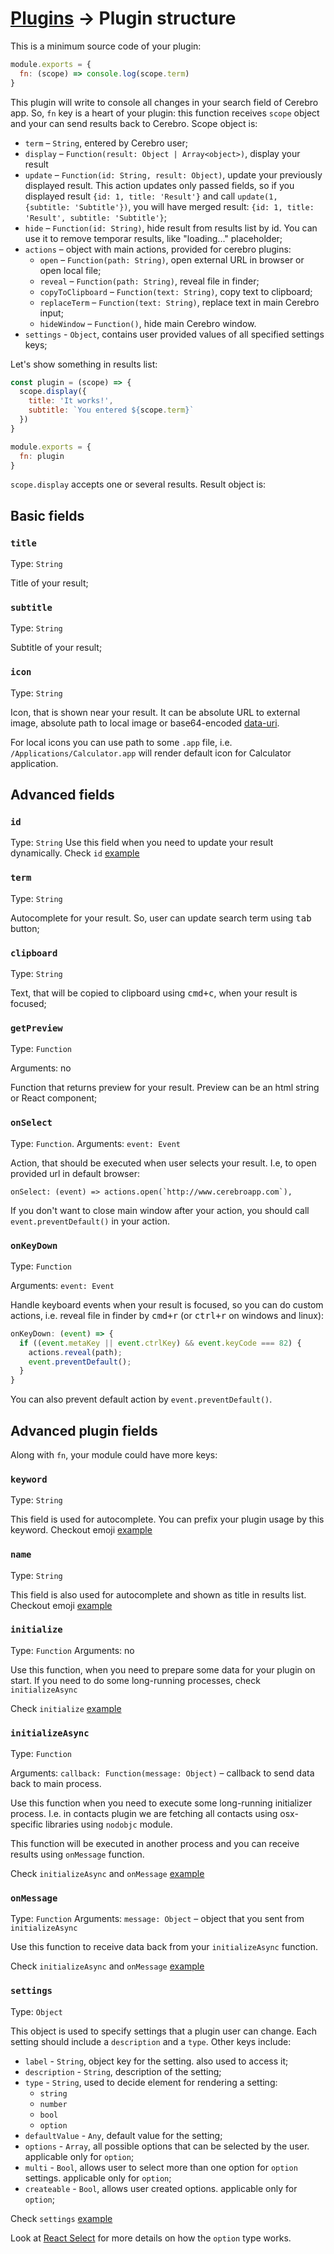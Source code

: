 # <a href="../plugins.md">Plugins</a> → Plugin structure

This is a minimum source code of your plugin:

```js
module.exports = {
  fn: (scope) => console.log(scope.term)
}
```

This plugin will write to console all changes in your search field of Cerebro app. So, `fn` key is a heart of your plugin: this function receives `scope` object and your can send results back to Cerebro. Scope object is:

* `term` – `String`, entered by Cerebro user;
* `display` – `Function(result: Object | Array<object>)`, display your result
* `update` – `Function(id: String, result: Object)`, update your previously displayed result. This action updates only passed fields, so if you displayed result `{id: 1, title: 'Result'}` and call `update(1, {subtitle: 'Subtitle'})`, you will have merged result: `{id: 1, title: 'Result', subtitle: 'Subtitle'}`;
* `hide` – `Function(id: String)`, hide result from results list by id. You can use it to remove temporar results, like "loading..." placeholder;
* `actions` – object with main actions, provided for cerebro plugins:
  * `open` – `Function(path: String)`, open external URL in browser or open local file;
  * `reveal` – `Function(path: String)`, reveal file in finder;
  * `copyToClipboard` – `Function(text: String)`, copy text to clipboard;
  * `replaceTerm` – `Function(text: String)`, replace text in main Cerebro input;
  * `hideWindow` – `Function()`, hide main Cerebro window.
* `settings` - `Object`, contains user provided values of all specified settings keys;


Let's show something in results list:

```js
const plugin = (scope) => {
  scope.display({
    title: 'It works!',
    subtitle: `You entered ${scope.term}`
  })
}

module.exports = {
  fn: plugin
}
```

`scope.display` accepts one or several results. Result object is:

## Basic fields
### `title`
Type: `String`

Title of your result;

### `subtitle`
Type: `String`

Subtitle of your result;

### `icon`
Type: `String`

Icon, that is shown near your result. It can be absolute URL to external image, absolute path to local image or base64-encoded [data-uri](https://developer.mozilla.org/en-US/docs/Web/HTTP/Basics_of_HTTP/Data_URIs).

For local icons you can use path to some `.app` file, i.e. `/Applications/Calculator.app` will render default icon for Calculator application.

## Advanced fields

### `id`
Type: `String`
Use this field when you need to update your result dynamically. Check `id` [example](./examples.md#using-id)

### `term`
Type: `String`

Autocomplete for your result. So, user can update search term using <kbd>tab</kbd> button;

### `clipboard`
Type: `String`

Text, that will be copied to clipboard using <kbd>cmd+c</kbd>, when your result is focused;

### `getPreview`
Type: `Function`

Arguments: no

Function that returns preview for your result. Preview can be an html string or React component;

### `onSelect`
Type: `Function`.
Arguments: `event: Event`

Action, that should be executed when user selects your result. I.e, to open provided url in default browser:

```
onSelect: (event) => actions.open(`http://www.cerebroapp.com`),
```

If you don't want to close main window after your action, you should call `event.preventDefault()` in your action.

### `onKeyDown`
Type: `Function`

Arguments: `event: Event`

Handle keyboard events when your result is focused, so you can do custom actions, i.e. reveal file in finder by <kbd>cmd+r</kbd> (or <kbd>ctrl+r</kbd> on windows and linux):

```js
onKeyDown: (event) => {
  if ((event.metaKey || event.ctrlKey) && event.keyCode === 82) {
    actions.reveal(path);
    event.preventDefault();
  }
}
```

You can also prevent default action by `event.preventDefault()`.

## Advanced plugin fields
Along with `fn`, your module could have more keys:

### `keyword`
Type: `String`

This field is used for autocomplete. You can prefix your plugin usage by this keyword. Checkout emoji [example](./examples.md#using-keyword-and-name)

### `name`
Type: `String`

This field is also used for autocomplete and shown as title in results list. Checkout emoji [example](./examples.md#using-keyword-and-name)

### `initialize`
Type: `Function`
Arguments: no

Use this function, when you need to prepare some data for your plugin on start. If you need to do some long-running processes, check `initializeAsync`

Check `initialize` [example](./examples.md#using-initialize)

### `initializeAsync`
Type: `Function`

Arguments: `callback: Function(message: Object)` – callback to send data back to main process.

Use this function when you need to execute some long-running initializer process. I.e. in contacts plugin we are fetching all contacts using osx-specific libraries using `nodobjc` module.

This function will be executed in another process and you can receive results using `onMessage` function.

Check `initializeAsync` and `onMessage` [example](./examples.md#using-initializeasync-and-onmessage)

### `onMessage`
Type: `Function`
Arguments: `message: Object` – object that you sent from `initializeAsync`

Use this function to receive data back from your `initializeAsync` function. 

Check `initializeAsync` and `onMessage` [example](./examples.md#using-initializeasync-and-onmessage)

### `settings`
Type: `Object`

This object is used to specify settings that a plugin user can change. Each setting should include a `description` and a `type`. Other keys include:
  * `label` - `String`, object key for the setting. also used to access it;
  * `description` -  `String`, description of the setting;
  * `type` - `String`, used to decide element for rendering a setting:
    * `string`
    * `number`
    * `bool`
    * `option`
  * `defaultValue` - `Any`, default value for the setting;
  * `options` - `Array`, all possible options that can be selected by the user. applicable only for `option`;
  * `multi` - `Bool`, allows user to select more than one option for `option` settings. applicable only for `option`;
  * `createable` - `Bool`, allows user created options. applicable only for `option`;

Check `settings` [example](./examples.md#using-settings)

Look at [React Select](https://github.com/JedWatson/react-select) for more details on how the `option` type works.
